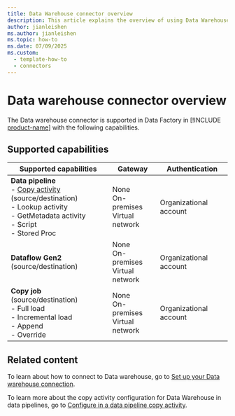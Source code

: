 ```yaml
---
title: Data Warehouse connector overview
description: This article explains the overview of using Data Warehouse.
author: jianleishen
ms.author: jianleishen
ms.topic: how-to
ms.date: 07/09/2025
ms.custom:
  - template-how-to
  - connectors
---
```


# Data warehouse connector overview

The Data warehouse connector is supported in Data Factory in [!INCLUDE [product-name](../includes/product-name.md)] with the following capabilities.

## Supported capabilities

| Supported capabilities                                                                 | Gateway                        | Authentication   |
|----------------------------------------------------------------------------------------|--------------------------------|------------------|
| **Data pipeline** <br>- [Copy activity](connector-data-warehouse-copy-activity.md) (source/destination)<br>- Lookup activity<br>- GetMetadata activity<br>- Script<br>- Stored Proc | None<br> On-premises<br> Virtual network | Organizational account |
| **Dataflow Gen2** (source/destination)                                                 | None<br> On-premises<br> Virtual network | Organizational account |
| **Copy job** (source/destination) <br>- Full load<br>- Incremental load<br>- Append<br>- Override | None<br> On-premises<br> Virtual network | Organizational account |

## Related content

To learn about how to connect to Data warehouse, go to [Set up your Data warehouse connection](connector-data-warehouse.md).

To learn more about the copy activity configuration for Data Warehouse in data pipelines, go to [Configure in a data pipeline copy activity](connector-data-warehouse-copy-activity.md).
